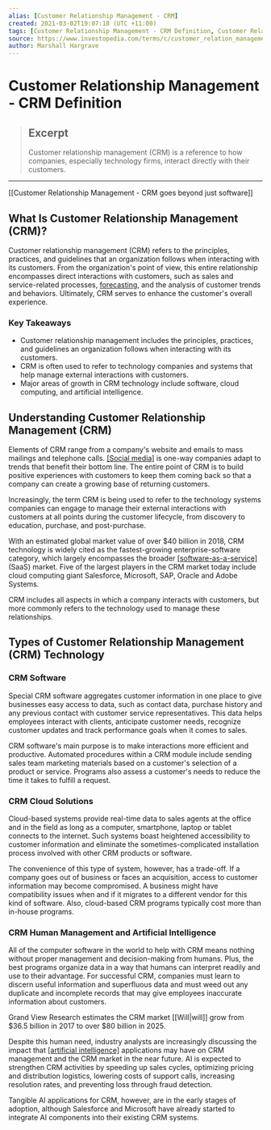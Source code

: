 ```yaml
---
alias: [Customer Relationship Management - CRM]
created: 2021-03-02T19:07:18 (UTC +11:00)
tags: [Customer Relationship Management - CRM Definition, Customer Relationship Management - CRM goes beyond just software]
source: https://www.investopedia.com/terms/c/customer_relation_management.asp
author: Marshall Hargrave
---
```


# Customer Relationship Management - CRM Definition

> ## Excerpt
> Customer relationship management (CRM) is a reference to how companies, especially technology firms, interact directly with their customers.

---

[[Customer Relationship Management - CRM goes beyond just software]]
## What Is Customer Relationship Management (CRM)?

Customer relationship management (CRM) refers to the principles, practices, and guidelines that an organization follows when interacting with its customers. From the organization's point of view, this entire relationship encompasses direct interactions with customers, such as sales and service-related processes, [forecasting](http://terms/f/forecasting.asp), and the analysis of customer trends and behaviors. Ultimately, CRM serves to enhance the customer's overall experience.

### Key Takeaways

-   Customer relationship management includes the principles, practices, and guidelines an organization follows when interacting with its customers.
-   CRM is often used to refer to technology companies and systems that help manage external interactions with customers.
-   Major areas of growth in CRM technology include software, cloud computing, and artificial intelligence.

## Understanding Customer Relationship Management (CRM)

Elements of CRM range from a company's website and emails to mass mailings and telephone calls. [[Social media]](https://www.investopedia.com/terms/s/social-media.asp) is one-way companies adapt to trends that benefit their bottom line. The entire point of CRM is to build positive experiences with customers to keep them coming back so that a company can create a growing base of returning customers.

Increasingly, the term CRM is being used to refer to the technology systems companies can engage to manage their external interactions with customers at all points during the customer lifecycle, from discovery to education, purchase, and post-purchase.

With an estimated global market value of over $40 billion in 2018, CRM technology is widely cited as the fastest-growing enterprise-software category, which largely encompasses the broader [[software-as-a-service]](https://www.investopedia.com/terms/s/software-as-a-service-saas.asp) (SaaS) market. Five of the largest players in the CRM market today include cloud computing giant Salesforce, Microsoft, SAP, Oracle and Adobe Systems.

CRM includes all aspects in which a company interacts with customers, but more commonly refers to the technology used to manage these relationships.

## Types of Customer Relationship Management (CRM) Technology

### CRM Software

Special CRM software aggregates customer information in one place to give businesses easy access to data, such as contact data, purchase history and any previous contact with customer service representatives. This data helps employees interact with clients, anticipate customer needs, recognize customer updates and track performance goals when it comes to sales.

CRM software's main purpose is to make interactions more efficient and productive. Automated procedures within a CRM module include sending sales team marketing materials based on a customer's selection of a product or service. Programs also assess a customer's needs to reduce the time it takes to fulfill a request.

### CRM Cloud Solutions

Cloud-based systems provide real-time data to sales agents at the office and in the field as long as a computer, smartphone, laptop or tablet connects to the internet. Such systems boast heightened accessibility to customer information and eliminate the sometimes-complicated installation process involved with other CRM products or software.

The convenience of this type of system, however, has a trade-off. If a company goes out of business or faces an acquisition, access to customer information may become compromised. A business might have compatibility issues when and if it migrates to a different vendor for this kind of software. Also, cloud-based CRM programs typically cost more than in-house programs.

### CRM Human Management and Artificial Intelligence

All of the computer software in the world to help with CRM means nothing without proper management and decision-making from humans. Plus, the best programs organize data in a way that humans can interpret readily and use to their advantage. For successful CRM, companies must learn to discern useful information and superfluous data and must weed out any duplicate and incomplete records that may give employees inaccurate information about customers.

Grand View Research estimates the CRM market [[Will|will]] grow from $36.5 billion in 2017 to over $80 billion in 2025.

Despite this human need, industry analysts are increasingly discussing the impact that [[artificial intelligence]](https://www.investopedia.com/terms/a/artificial-intelligence-ai.asp) applications may have on CRM management and the CRM market in the near future. AI is expected to strengthen CRM activities by speeding up sales cycles, optimizing pricing and distribution logistics, lowering costs of support calls, increasing resolution rates, and preventing loss through fraud detection.

Tangible AI applications for CRM, however, are in the early stages of adoption, although Salesforce and Microsoft have already started to integrate AI components into their existing CRM systems.
